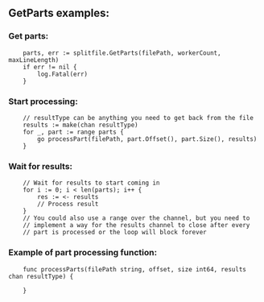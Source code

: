 ## GetParts examples:

### Get parts:
```
	parts, err := splitfile.GetParts(filePath, workerCount, maxLineLength)
	if err != nil {
		log.Fatal(err)
	}
```

### Start processing:
```
	// resultType can be anything you need to get back from the file
	results := make(chan resultType)
	for _, part := range parts {
		go processPart(filePath, part.Offset(), part.Size(), results)
	}
```

### Wait for results:
```
	// Wait for results to start coming in
	for i := 0; i < len(parts); i++ {
		res := <- results
		// Process result
	}
	// You could also use a range over the channel, but you need to
	// implement a way for the results channel to close after every
	// part is processed or the loop will block forever
```

### Example of part processing function:
```
	func processParts(filePath string, offset, size int64, results chan resultType) {
		
	}
```
